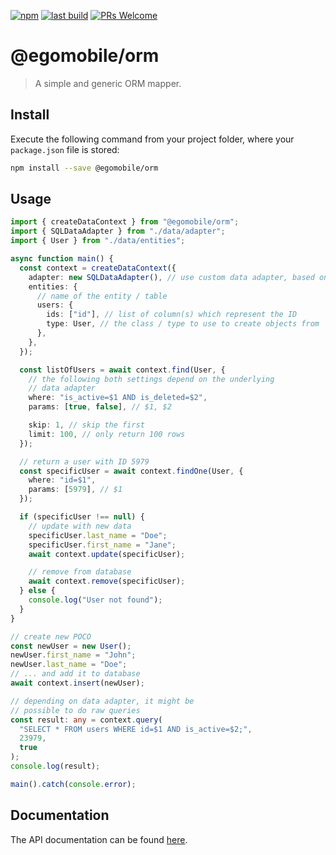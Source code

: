 [![npm](https://img.shields.io/npm/v/@egomobile/orm.svg)](https://www.npmjs.com/package/@egomobile/orm)
[![last build](https://img.shields.io/github/workflow/status/egomobile/node-orm/Publish)](https://github.com/egomobile/node-orm/actions?query=workflow%3APublish)
[![PRs Welcome](https://img.shields.io/badge/PRs-welcome-brightgreen.svg?style=flat-square)](https://github.com/egomobile/node-orm/pulls)

# @egomobile/orm

> A simple and generic ORM mapper.

## Install

Execute the following command from your project folder, where your `package.json` file is stored:

```bash
npm install --save @egomobile/orm
```

## Usage

```typescript
import { createDataContext } from "@egomobile/orm";
import { SQLDataAdapter } from "./data/adapter";
import { User } from "./data/entities";

async function main() {
  const context = createDataContext({
    adapter: new SQLDataAdapter(), // use custom data adapter, based on a SQL engine
    entities: {
      // name of the entity / table
      users: {
        ids: ["id"], // list of column(s) which represent the ID
        type: User, // the class / type to use to create objects from
      },
    },
  });

  const listOfUsers = await context.find(User, {
    // the following both settings depend on the underlying
    // data adapter
    where: "is_active=$1 AND is_deleted=$2",
    params: [true, false], // $1, $2

    skip: 1, // skip the first
    limit: 100, // only return 100 rows
  });

  // return a user with ID 5979
  const specificUser = await context.findOne(User, {
    where: "id=$1",
    params: [5979], // $1
  });

  if (specificUser !== null) {
    // update with new data
    specificUser.last_name = "Doe";
    specificUser.first_name = "Jane";
    await context.update(specificUser);

    // remove from database
    await context.remove(specificUser);
  } else {
    console.log("User not found");
  }
}

// create new POCO
const newUser = new User();
newUser.first_name = "John";
newUser.last_name = "Doe";
// ... and add it to database
await context.insert(newUser);

// depending on data adapter, it might be
// possible to do raw queries
const result: any = context.query(
  "SELECT * FROM users WHERE id=$1 AND is_active=$2;",
  23979,
  true
);
console.log(result);

main().catch(console.error);
```

## Documentation

The API documentation can be found [here](https://egomobile.github.io/node-orm/).
